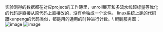 实验测得的数据都在对应project的工作簿里，unroll展开和多流水线超标量等优化的代码是直接从原代码上直接改的，没有单独成一个文件。
linux系统上跑的代码跟kunpeng的代码类似，都是用的通用的时钟进行计数。\\
鲲鹏服务器：
![image](https://github.com/lhz191/bingxing/assets/142021438/3c542e23-11d1-4789-98ee-b8a6c76ecba1)
![image](https://github.com/lhz191/bingxing/assets/142021438/ee08d75c-24a4-4f4b-80a1-2a39b03a63f0)


